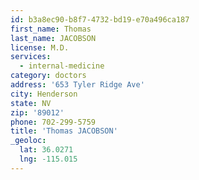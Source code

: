 ```yaml
---
id: b3a8ec90-b8f7-4732-bd19-e70a496ca187
first_name: Thomas
last_name: JACOBSON
license: M.D.
services:
  - internal-medicine
category: doctors
address: '653 Tyler Ridge Ave'
city: Henderson
state: NV
zip: '89012'
phone: 702-299-5759
title: 'Thomas JACOBSON'
_geoloc:
  lat: 36.0271
  lng: -115.015
---
```

